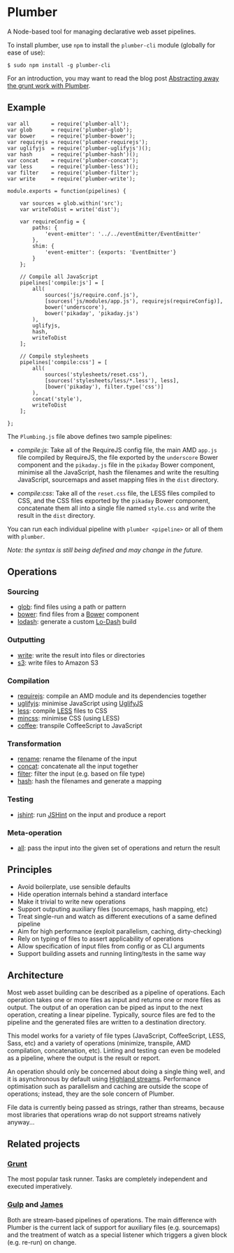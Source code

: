 Plumber
=======

A Node-based tool for managing declarative web asset pipelines.

To install plumber, use `npm` to install the `plumber-cli` module
(globally for ease of use):

```
$ sudo npm install -g plumber-cli
```

For an introduction, you may want to read the blog post [Abstracting away the grunt work with Plumber](http://bytes.inso.cc/2014/01/21/abstracting-away-the-grunt-work-with-plumber/).


## Example

```
var all       = require('plumber-all');
var glob      = require('plumber-glob');
var bower     = require('plumber-bower');
var requirejs = require('plumber-requirejs');
var uglifyjs  = require('plumber-uglifyjs')();
var hash      = require('plumber-hash')();
var concat    = require('plumber-concat');
var less      = require('plumber-less')();
var filter    = require('plumber-filter');
var write     = require('plumber-write');

module.exports = function(pipelines) {

    var sources = glob.within('src');
    var writeToDist = write('dist');

    var requireConfig = {
        paths: {
            'event-emitter': '../../eventEmitter/EventEmitter'
        },
        shim: {
            'event-emitter': {exports: 'EventEmitter'}
        }
    };

    // Compile all JavaScript
    pipelines['compile:js'] = [
        all(
            sources('js/require.conf.js'),
            [sources('js/modules/app.js'), requirejs(requireConfig)],
            bower('underscore'),
            bower('pikaday', 'pikaday.js')
        ),
        uglifyjs,
        hash,
        writeToDist
    ];

    // Compile stylesheets
    pipelines['compile:css'] = [
        all(
            sources('stylesheets/reset.css'),
            [sources('stylesheets/less/*.less'), less],
            [bower('pikaday'), filter.type('css')]
        ),
        concat('style'),
        writeToDist
    ];

};
```

The `Plumbing.js` file above defines two sample pipelines:

- *compile:js*: Take all of the RequireJS config file, the main AMD
   `app.js` file compiled by RequireJS, the file exported by the
   `underscore` Bower component and the `pikaday.js` file in the
   `pikaday` Bower component, minimise all the JavaScript, hash the
   filenames and write the resulting JavaScript, sourcemaps and asset
   mapping files in the `dist` directory.

- *compile:css*: Take all of the `reset.css` file, the LESS files
  compiled to CSS, and the CSS files exported by the `pikaday`
  Bower component, concatenate them all into a single file named
  `style.css` and write the result in the `dist` directory.

You can run each individual pipeline with `plumber <pipeline>` or
all of them with `plumber`.

*Note: the syntax is still being defined and may change in the
future.*


## Operations

### Sourcing

- [glob](https://github.com/theefer/plumber-glob): find files using a path or pattern
- [bower](https://github.com/theefer/plumber-bower): find files from a [Bower](http://bower.io/) component
- [lodash](https://github.com/theefer/plumber-lodash): generate a custom [Lo-Dash](http://lodash.com/) build

### Outputting

- [write](https://github.com/theefer/plumber-write): write the result into files or directories
- [s3](https://github.com/theefer/plumber-s3): write files to Amazon S3

### Compilation

- [requirejs](https://github.com/theefer/plumber-requirejs): compile an AMD module and its dependencies together
- [uglifyjs](https://github.com/theefer/plumber-uglifyjs): minimise JavaScript using [UglifyJS](http://lisperator.net/uglifyjs/)
- [less](https://github.com/theefer/plumber-less): compile [LESS](http://lesscss.org/) files to CSS
- [mincss](https://github.com/theefer/plumber-mincss): minimise CSS (using LESS)
- [coffee](https://github.com/theefer/plumber-coffee): transpile CoffeeScript to JavaScript

### Transformation

- [rename](https://github.com/theefer/plumber-rename): rename the filename of the input
- [concat](https://github.com/theefer/plumber-concat): concatenate all the input together
- [filter](https://github.com/theefer/plumber-filter): filter the input (e.g. based on file type)
- [hash](https://github.com/theefer/plumber-hash): hash the filenames and generate a mapping

### Testing

- [jshint](https://github.com/theefer/plumber-jshint): run [JSHint](http://www.jshint.com/) on the input and produce a report

### Meta-operation

- [all](https://github.com/theefer/plumber-all): pass the input into the given set of operations and return the result



## Principles

- Avoid boilerplate, use sensible defaults
- Hide operation internals behind a standard interface
- Make it trivial to write new operations
- Support outputing auxiliary files (sourcemaps, hash mapping, etc)
- Treat single-run and watch as different executions of a same defined pipeline
- Aim for high performance (exploit parallelism, caching, dirty-checking)
- Rely on typing of files to assert applicability of operations
- Allow specification of input files from config or as CLI arguments
- Support building assets and running linting/tests in the same way


## Architecture

Most web asset building can be described as a pipeline of operations.
Each operation takes one or more files as input and returns one or
more files as output.  The output of an operation can be piped as
input to the next operation, creating a linear pipeline.  Typically,
source files are fed to the pipeline and the generated files are
written to a destination directory.

This model works for a variety of file types (JavaScript,
CoffeeScript, LESS, Sass, etc) and a variety of operations (minimize,
transpile, AMD compilation, concatenation, etc).  Linting and testing
can even be modeled as a pipeline, where the output is the result or
report.

An operation should only be concerned about doing a single thing well,
and it is asynchronous by default using [Highland streams](http://highlandjs.org/).  Performance
optimisation such as parallelism and caching are outside the scope of
operations; instead, they are the sole concern of Plumber.

File data is currently being passed as strings, rather than streams,
because most libraries that operations wrap do not support streams
natively anyway...


## Related projects

### [Grunt](http://gruntjs.com/)

The most popular task runner.  Tasks are completely independent and
executed imperatively.

### [Gulp](https://github.com/wearefractal/gulp) and [James](https://github.com/leonidas/james.js)

Both are stream-based pipelines of operations.  The main difference
with Plumber is the current lack of support for auxiliary files
(e.g. sourcemaps) and the treatment of watch as a special listener
which triggers a given block (e.g. re-run) on change.
